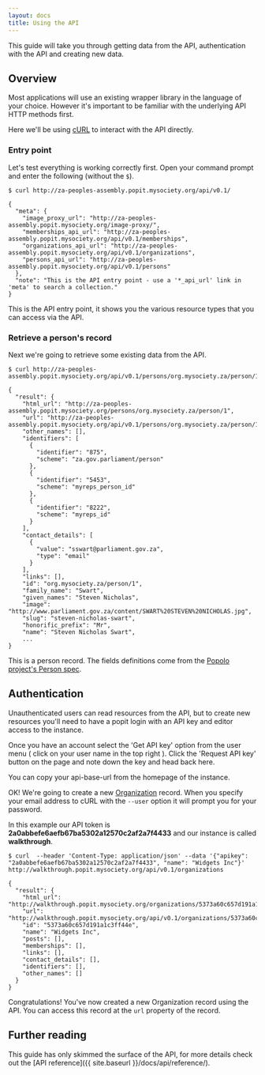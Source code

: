 ```yaml
---
layout: docs
title: Using the API
---
```


This guide will take you through getting data from the API, authentication with the API and creating new data.

## Overview

Most applications will use an existing wrapper library in the language of your choice. However it's important to be familiar with the underlying API HTTP methods first.

Here we'll be using [cURL](http://curl.haxx.se/) to interact with the API directly.

### Entry point

Let's test everything is working correctly first. Open your command prompt and enter the following (without the `$`).

    $ curl http://za-peoples-assembly.popit.mysociety.org/api/v0.1/

    {
      "meta": {
        "image_proxy_url": "http://za-peoples-assembly.popit.mysociety.org/image-proxy/",
        "memberships_api_url": "http://za-peoples-assembly.popit.mysociety.org/api/v0.1/memberships",
        "organizations_api_url": "http://za-peoples-assembly.popit.mysociety.org/api/v0.1/organizations",
        "persons_api_url": "http://za-peoples-assembly.popit.mysociety.org/api/v0.1/persons"
      },
      "note": "This is the API entry point - use a '*_api_url' link in 'meta' to search a collection."
    }

This is the API entry point, it shows you the various resource types that you can access via the API.

### Retrieve a person's record

Next we're going to retrieve some existing data from the API.

    $ curl http://za-peoples-assembly.popit.mysociety.org/api/v0.1/persons/org.mysociety.za/person/1

    {
      "result": {
        "html_url": "http://za-peoples-assembly.popit.mysociety.org/persons/org.mysociety.za/person/1",
        "url": "http://za-peoples-assembly.popit.mysociety.org/api/v0.1/persons/org.mysociety.za/person/1",
        "other_names": [],
        "identifiers": [
          {
            "identifier": "875",
            "scheme": "za.gov.parliament/person"
          },
          {
            "identifier": "5453",
            "scheme": "myreps_person_id"
          },
          {
            "identifier": "8222",
            "scheme": "myreps_id"
          }
        ],
        "contact_details": [
          {
            "value": "sswart@parliament.gov.za",
            "type": "email"
          }
        ],
        "links": [],
        "id": "org.mysociety.za/person/1",
        "family_name": "Swart",
        "given_names": "Steven Nicholas",
        "image": "http://www.parliament.gov.za/content/SWART%20STEVEN%20NICHOLAS.jpg",
        "slug": "steven-nicholas-swart",
        "honorific_prefix": "Mr",
        "name": "Steven Nicholas Swart",
        ...
    }

This is a person record. The fields definitions come from the [Popolo project's Person spec](http://popoloproject.com/specs/person.html).

## Authentication

Unauthenticated users can read resources from the API, but to create new resources you'll need to have a popit login with an API key and editor access to the instance.

Once you have an account select the 'Get API key' option from the user menu ( click on your user name in the top right ). Click the 'Request API key' button on the page and note down the key and head back here.

You can copy your api-base-url from the homepage of the instance.

OK! We're going to create a new [Organization](http://popoloproject.com/specs/organization.html) record. When you specify your email address to cURL with the `--user` option it will prompt you for your password.

In this example our API token is **2a0abbefe6aefb67ba5302a12570c2af2a7f4433** and our instance is called **walkthrough**.

    $ curl  --header 'Content-Type: application/json' --data '{"apikey": "2a0abbefe6aefb67ba5302a12570c2af2a7f4433", "name": "Widgets Inc"}' http://walkthrough.popit.mysociety.org/api/v0.1/organizations

    {
      "result": {
        "html_url": "http://walkthrough.popit.mysociety.org/organizations/5373a60c657d191a1c3ff44e",
        "url": "http://walkthrough.popit.mysociety.org/api/v0.1/organizations/5373a60c657d191a1c3ff44e",
        "id": "5373a60c657d191a1c3ff44e",
        "name": "Widgets Inc",
        "posts": [],
        "memberships": [],
        "links": [],
        "contact_details": [],
        "identifiers": [],
        "other_names": []
      }
    }

Congratulations! You've now created a new Organization record using the API. You can access this record at the `url` property of the record.

## Further reading

This guide has only skimmed the surface of the API, for more details check out the [API reference]({{ site.baseurl }}/docs/api/reference/).
